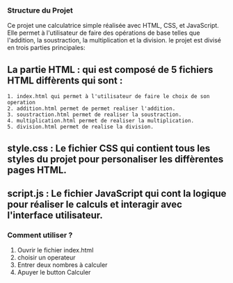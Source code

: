 ### Structure du Projet
Ce projet une calculatrice simple réalisée avec HTML, CSS, et JavaScript.
Elle permet à l'utilisateur de faire des opérations de base telles que l'addition, la soustraction, la multiplication et la division.
le projet est divisé en trois parties principales:

## La partie HTML : qui est composé de 5 fichiers HTML diffèrents qui sont : 
    1. index.html qui permet à l'utilisateur de faire le choix de son operation
    2. addition.html permet de permet realiser l'addition.
    3. soustraction.html permet de realiser la soustraction.
    4. multiplication.html permet de realiser la multiplication.
    5. division.html permet de realise la division.
## style.css : Le fichier CSS qui contient tous les styles du projet pour personaliser les diffèrentes pages HTML.
## script.js : Le fichier JavaScript qui cont la logique pour réaliser le calculs et interagir avec l'interface  utilisateur.

### Comment utiliser ?
1. Ouvrir le fichier index.html
2. choisir un operateur 
3. Entrer deux nombres à calculer
4. Apuyer le button Calculer